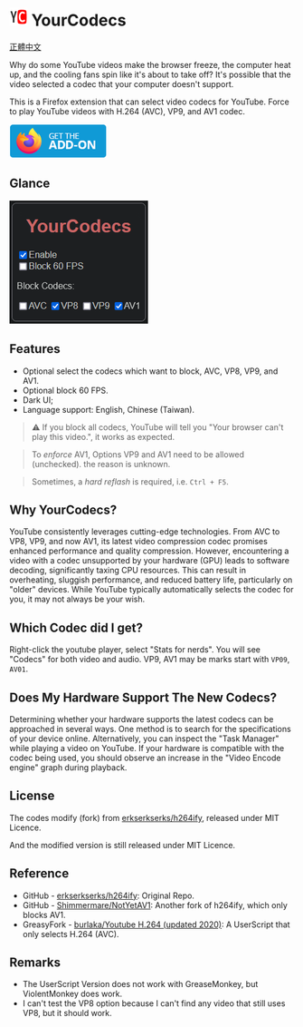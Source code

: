 # ![icon](./icons/icon32.png) YourCodecs

[正體中文](./README.zh_TW.md)

Why do some YouTube videos make the browser freeze, the computer heat up, and the cooling fans spin like it's about to take off? It's possible that the video selected a codec that your computer doesn't support.

This is a Firefox extension that can select video codecs for YouTube. Force to play YouTube videos with H.264 (AVC), VP9, and AV1 codec.

[![Install](./DOCS/get-the-addon.png)](https://addons.mozilla.org/firefox/addon/your-codecs/)

## Glance

![Screenshot](./docs/Screenshot.png)

## Features

- Optional select the codecs which want to block, AVC, VP8, VP9, and AV1.
- Optional block 60 FPS.
- Dark UI;
- Language support: English, Chinese (Taiwan).

> :warning: If you block all codecs, YouTube will tell you "Your browser can't play this video.", it works as expected.

> To _enforce_ AV1, Options VP9 and AV1 need to be allowed (unchecked). the reason is unknown.

> Sometimes, a _hard reflash_ is required, i.e. `Ctrl + F5`.

## Why YourCodecs?

YouTube consistently leverages cutting-edge technologies. From AVC to VP8, VP9, and now AV1, its latest video compression codec promises enhanced performance and quality compression. However, encountering a video with a codec unsupported by your hardware (GPU) leads to software decoding, significantly taxing CPU resources. This can result in overheating, sluggish performance, and reduced battery life, particularly on "older" devices. While YouTube typically automatically selects the codec for you, it may not always be your wish.

## Which Codec did I get?

Right-click the youtube player, select "Stats for nerds". You will see "Codecs" for both video and audio. VP9, AV1 may be marks start with `VP09`, `AV01`.

## Does My Hardware Support The New Codecs?

Determining whether your hardware supports the latest codecs can be approached in several ways. One method is to search for the specifications of your device online. Alternatively, you can inspect the "Task Manager" while playing a video on YouTube. If your hardware is compatible with the codec being used, you should observe an increase in the "Video Encode engine" graph during playback.

## License

The codes modify (fork) from [erkserkserks/h264ify](https://github.com/erkserkserks/h264ify), released under MIT Licence.

And the modified version is still released under MIT Licence.

## Reference

- GitHub - [erkserkserks/h264ify](https://github.com/erkserkserks/h264ify): Original Repo.
- GitHub - [Shimmermare/NotYetAV1](https://github.com/Shimmermare/NotYetAV1): Another fork of h264ify, which only blocks AV1.
- GreasyFork - [burlaka/Youtube H.264 (updated 2020)](https://greasyfork.org/zh-TW/scripts/415692-youtube-h-264-updated-2020): A UserScript that only selects H.264 (AVC).

## Remarks

- The UserScript Version does not work with GreaseMonkey, but ViolentMonkey does work.
- I can't test the VP8 option because I can't find any video that still uses VP8, but it should work.
